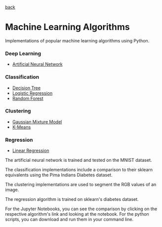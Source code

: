 [back](../)
# Machine Learning Algorithms
Implementations of popular machine learning algorithms using Python.
### Deep Learning
- [Artificial Neural Network](https://github.com/ryan-kp-miller/Machine-Learning-Algorithms/blob/master/NeuralNetwork.ipynb) 

### Classification
- [Decision Tree](https://github.com/ryan-kp-miller/Machine-Learning-Algorithms/blob/master/DecisionTree.ipynb)  
- [Logistic Regression](https://github.com/ryan-k-miller/Machine-Learning-Algorithms/blob/master/LogisticRegression.py)  
- [Random Forest](https://github.com/ryan-kp-miller/Machine-Learning-Algorithms/blob/master/RandomForest.ipynb)  

### Clustering
- [Gaussian Mixture Model](https://github.com/ryan-k-miller/Machine-Learning-Algorithms/blob/master/Gaussian_Mixture_Model.ipynb)  
- [K-Means](https://github.com/ryan-k-miller/Machine-Learning-Algorithms/blob/master/K_Means.ipynb)  

### Regression
- [Linear Regression](https://github.com/ryan-k-miller/Machine-Learning-Algorithms/blob/master/LinearRegression.ipynb)
  
The artificial neural network is trained and tested on the MNIST dataset.   

The classification implementations include a comparison to their sklearn equivalents using the Pima Indians Diabetes dataset.    
  
The clustering implementations are used to segment the RGB values of an image.  

The regression algorithm is trained on sklearn's diabetes dataset.

For the Jupyter Notebooks, you can see the comparison by clicking on the respective algorithm's link and looking at the notebook. For the python scripts, you can download and run them in your command line.

